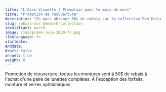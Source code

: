 ```yaml
---
title: "L'Aire Visuelle | Promotion pour le mois de mars"
titre: "Promotion de réouverture"
description: "En mars obtenez 50$ de rabais sur la collection Pro Design Denmark"
slug: rabais-sur-denmark-collection
identifiant: march
image: /img/promo-june-2020-fr.png
i18nlanguage: fr
startdate:
enddate:
draft: false
annuel: true
weight: 0
---
```


Promotion de réouverture: toutes les montures sont à 50$ de rabais à l'achat d'une paire de lunettes complètes. À l'exception des forfaits, monture et verres ophtalmiques.
